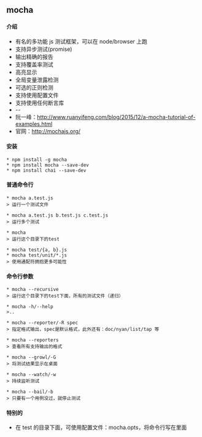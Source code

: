 ## mocha

#### 介绍
* 有名的多功能 js 测试框架，可以在 node/browser 上跑
* 支持异步测试(promise)
* 输出精确的报告
* 支持覆盖率测试
* 高亮显示
* 全局变量泄露检测
* 可选的正则检测
* 支持使用配置文件
* 支持使用任何断言库
* --
* 阮一峰：http://www.ruanyifeng.com/blog/2015/12/a-mocha-tutorial-of-examples.html
* 官网：http://mochajs.org/

#### 安装
```shell
* npm install -g mocha
* npm install mocha --save-dev
* npm install chai --save-dev
```

#### 普通命令行
```shell
* mocha a.test.js 
> 运行一个测试文件

* mocha a.test.js b.test.js c.test.js 
> 运行多个测试

* mocha
> 运行这个目录下的test

* mocha test/{a, b}.js
* mocha test/unit/*.js
> 使用通配符拥抱更多可能性

```

#### 命令行参数
```shell
* mocha --recursive
> 运行这个目录下的test下面，所有的测试文件（递归）

* mocha -h/--help
>..

* mocha --reporter/-R spec
> 指定格式输出，spec是默认格式，此外还有：doc/nyan/list/tap 等

* mocha --reporters
> 查看所有支持输出的格式

* mocha --growl/-G
> 将测试结果显示在桌面

* mocha --watch/-w
> 持续监听测试

* mocha --bail/-b
> 只要有一个用例没过，就停止测试
```

#### 特别的
* 在 test 的目录下面，可使用配置文件：mocha.opts，将命令行写在里面


